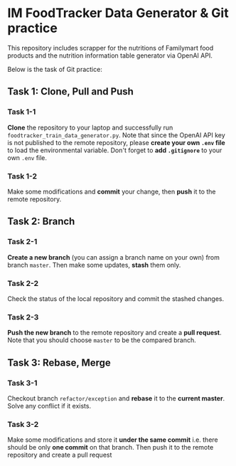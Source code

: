 # IM FoodTracker Data Generator & Git practice

This repository includes scrapper for the nutritions of Familymart food products and the nutrition information table generator via OpenAI API.

Below is the task of Git practice:

## Task 1: Clone, Pull and Push

### Task 1-1

**Clone** the repository to your laptop and successfully run ``foodtracker_train_data_generator.py``. Note that since the OpenAI API key is not published to the remote repository, please **create your own ``.env`` file** to load the environmental variable. Don't forget to **add ``.gitignore``** to your own ``.env`` file.

### Task 1-2

Make some modifications and **commit** your change, then **push** it to the remote repository.

## Task 2: Branch

### Task 2-1

**Create a new branch** (you can assign a branch name on your own) from branch ``master``. Then make some updates, **stash** them only.

### Task 2-2

Check the status of the local repository and commit the stashed changes.

### Task 2-3

**Push the new branch** to the remote repository and create a **pull request**. Note that you should choose ``master`` to be the compared branch.

## Task 3: Rebase, Merge

### Task 3-1

Checkout branch ``refactor/exception`` and **rebase** it to the **current master**. Solve any conflict if it exists.

### Task 3-2

Make some modifications and store it **under the same commit** i.e. there should be only **one commit** on that branch. Then push it to the remote repository and create a pull request